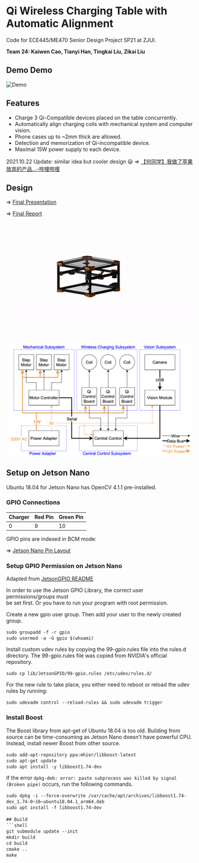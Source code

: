 Qi Wireless Charging Table with Automatic Alignment
===================================================

Code for ECE445/ME470 Senior Design Project SP21 at ZJUI.

**Team 24: Kaiwen Cao, Tianyi Han, Tingkai Liu, Zikai Liu**

## Demo Demo
![Demo](extra/demo.gif)

## Features
* Charge 3 Qi-Compatible devices placed on the table concurrently.
* Automatically align charging coils with mechanical system and computer vision.
* Phone cases up to ~2mm thick are allowed.
* Detection and memorization of Qi-incompatible device.
* Maximal 15W power supply to each device.

2021.10.22 Update: similar idea but cooler design :smiley: => [【何同学】我做了苹果放弃的产品...-哔哩哔哩](https://b23.tv/qSWOcm)

## Design
=> [Final Presentation](extra/final-presentation.pdf)

=> [Final Report](extra/final-report.pdf)

![Mechanism](extra/mechanism.gif)

![Block Diagram](extra/block-diagram.png)

## Setup on Jetson Nano

Ubuntu 18.04 for Jetson Nano has OpenCV 4.1.1 pre-installed.

### GPIO Connections
| Charger | Red Pin | Green Pin |
|---------|---------|-----------|
| 0       | 9       | 10        |

GPIO pins are indexed in BCM mode:

=> [Jetson Nano Pin Layout](extra/JetsonNano-expansion-pinout.png)

### Setup GPIO Permission on Jetson Nano
Adapted from [JetsonGPIO README](https://github.com/pjueon/JetsonGPIO#setting-user-permissions)

In order to use the Jetson GPIO Library, the correct user permissions/groups must  
be set first. Or you have to run your program with root permission.

Create a new gpio user group. Then add your user to the newly created group.
```
sudo groupadd -f -r gpio
sudo usermod -a -G gpio $(whoami)
```
Install custom udev rules by copying the 99-gpio.rules file into the rules.d  
directory. The 99-gpio.rules file was copied from NVIDIA's official repository.

```
sudo cp lib/JetsonGPIO/99-gpio.rules /etc/udev/rules.d/
```

For the new rule to take place, you either need to reboot or reload the udev
rules by running:
```
sudo udevadm control --reload-rules && sudo udevadm trigger
```

### Install Boost
The Boost library from apt-get of Ubuntu 18.04 is too old. Building from source can be time-consuming as Jetson Nano
doesn't have powerful CPU. Instead, install newer Boost from other source.
```shell
sudo add-apt-repository ppa:mhier/libboost-latest
sudo apt-get update
sudo apt install -y libboost1.74-dev
```

If the error `dpkg-deb: error: paste subprocess was killed by signal (Broken pipe)` occurs, run the following commands.

```shell
sudo dpkg -i --force-overwrite /var/cache/apt/archives/libboost1.74-dev_1.74-0~16~ubuntu18.04.1_arm64.deb
sudo apt install -f libboost1.74-dev

## Build
```shell
git submodule update --init
mkdir build
cd build
cmake ..
make
```